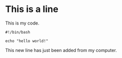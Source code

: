# This is a line

This is my code.

```
#!/bin/bash

echo "hello world!"
```

This new line has just been added from my computer.

